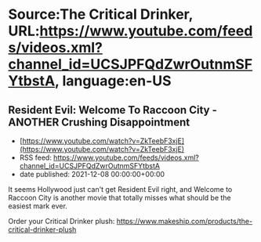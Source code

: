 # Source:The Critical Drinker, URL:https://www.youtube.com/feeds/videos.xml?channel_id=UCSJPFQdZwrOutnmSFYtbstA, language:en-US

## Resident Evil: Welcome To Raccoon City - ANOTHER Crushing Disappointment
 - [https://www.youtube.com/watch?v=ZkTeebF3xjE](https://www.youtube.com/watch?v=ZkTeebF3xjE)
 - RSS feed: https://www.youtube.com/feeds/videos.xml?channel_id=UCSJPFQdZwrOutnmSFYtbstA
 - date published: 2021-12-08 00:00:00+00:00

It seems Hollywood just can't get Resident Evil right, and Welcome to Raccoon City is another movie that totally misses what should be the easiest mark ever.

Order your Critical Drinker plush: https://www.makeship.com/products/the-critical-drinker-plush

